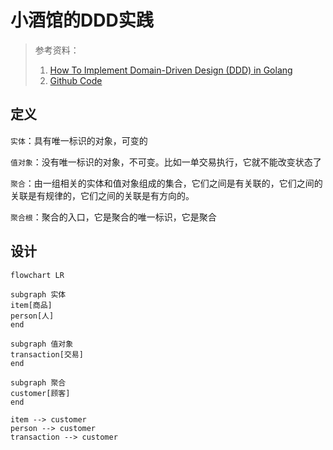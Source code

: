 # 小酒馆的DDD实践

> 参考资料：
> 1. [How To Implement Domain-Driven Design (DDD) in Golang](https://programmingpercy.tech/blog/how-to-domain-driven-design-ddd-golang/)
> 2. [Github Code](https://github.com/percybolmer/ddd-go)


## 定义

`实体`：具有唯一标识的对象，可变的

`值对象`：没有唯一标识的对象，不可变。比如一单交易执行，它就不能改变状态了

`聚合`：由一组相关的实体和值对象组成的集合，它们之间是有关联的，它们之间的关联是有规律的，它们之间的关联是有方向的。

`聚合根`：聚合的入口，它是聚合的唯一标识，它是聚合

## 设计

```mermaid
flowchart LR

subgraph 实体
item[商品]
person[人]
end

subgraph 值对象
transaction[交易]
end

subgraph 聚合
customer[顾客]
end

item --> customer
person --> customer
transaction --> customer


```